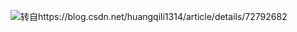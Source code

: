 ![转自https://blog.csdn.net/huangqili1314/article/details/72792682](https://blog.csdn.net/huangqili1314/article/details/72792682)
